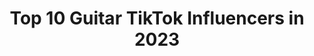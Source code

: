 ---
title: Top 10 Guitar TikTok Influencers in 2023
description: >-
  Find top guitar TikTok influencers in 2023. Most popular hashtags: #guitar #fyp #duet #guitarist.
platform: TikTok
hits: 1617
text_top: Discover the most popular TikTok influencers on inBeat.
text_bottom: Our search engine aggregates 1617 TikTok influencers like this for you to collaborate.
profiles:
  - username: "_kerya_cosplay_"
    fullname: >-
      @_kerya_cosplay_
    bio: >-
      cosplayer👆 Draw🖍️ guitar player 🎸 Love japan🇯🇵
    location: "France"
    followers: 7936
    engagement: 3056
    commentsToLikes: 0.072890
    id: ck9sl4qy4c2wi0j78j4y7jv5j
    verified: false
    hashtags: "#erzascarlettcosplay, #erzascarletcosplay, #otaku, #duo"
  - username: "kyrart18"
    fullname: >-
      kyra
    bio: >-
      19 y/o art student/guitarist ig: kyrart18
    location: "United States"
    followers: 79500
    engagement: 2357
    commentsToLikes: 0.044496
    id: ck8qi59d97tb40j78zq8plqkq
    verified: false
    hashtags: "#forwhomthebelltolls, #art, #draw, #pop"
  - username: "sharpie.exe"
    fullname: >-
      Sharpie
    bio: >-
      Professional Sharpie Sniffer™️ Guitar boi 🎸🤙🏻 Vibin’ to straight blanchin’ 😎
    location: "United States"
    followers: 3269
    engagement: 2132
    commentsToLikes: 0.109141
    id: ck9kcutsvr5tn0j784bpk9kh7
    verified: false
    hashtags: "#duet, #rock, #supermariogalaxy, #greenscreen"
  - username: "elchicoguitarrista"
    fullname: >-
      El Chico Guitarrista Official
    bio: >-
      Instagram: @juliodigitalart El guitarrista que toca para ti 🎸❤️😃 Sonríe!
    location: "Mexico"
    followers: 8303
    engagement: 2024
    commentsToLikes: 0.161034
    id: ck9f48kocl6mb0j788edwhsu2
    verified: false
    hashtags: "#friendsgeneration, #esperosusd, #destacanos, #destacame"
  - username: "codeyred"
    fullname: >-
      Codey Red
    bio: >-
      Indigenous Musician/Guitarist Music,Philosophy,ADHD,Nerd Stuff And More! BLM!!
    location: "United States"
    followers: 17500
    engagement: 2008
    commentsToLikes: 0.053385
    id: ckck5eetiqadx0j23jaypmrej
    verified: false
    hashtags: "#native, #musician, #adhd, #guitar"
  - username: "_donniematt"
    fullname: >-
      Donnie Matt Renegar
    bio: >-
      Creator of positive vibes Sometimes I try to be funny I play the guitar terribly
    location: "United States"
    followers: 2641
    engagement: 1579
    commentsToLikes: 0.409222
    id: ckavqhcbg22an0j23494k81m7
    verified: false
    hashtags: "#funny, #spaceforcewalk, #fyp, #mood"
  - username: "lionsdenmusic_"
    fullname: >-
      Hector Deleon
    bio: >-
      21 | he/him Jazz Guitarist
    location: "United States"
    followers: 3305
    engagement: 1459
    commentsToLikes: 0.237760
    id: ckdi8g8staxa50j23g1xorhdp
    verified: false
    hashtags: "#jazzguitar, #gibson, #guitar, #xyzbca"
  - username: "_guitar_premi_"
    fullname: >-
      ❤️aMMuKuTTy😉
    bio: >-
      💃Wish Me On Dec13🤗🎂 🎸GuiTaR IsTaM😚#nellikka #beez❣️Tatoo Lvr❤️ Suriya Uyir♥
    location: "United States"
    followers: 2724
    engagement: 3244
    commentsToLikes: 0.138538
    id: ckblnrh9jfot40j238u03q4gl
    verified: false
    hashtags: "#foryou, #beez, #nellikka, #duet"
  - username: "gary.r"
    fullname: >-
      Gary
    bio: >-
      👻 garyrodriguez I like rock , anime , and guitar ☠︎︎☻︎
    location: "United States"
    followers: 52100
    engagement: 2838
    commentsToLikes: 0.047828
    id: ck90xz99g8o8c0j78qh0uz58m
    verified: false
    hashtags: "#rock, #colorcustomizer, #anime, #selflove"
  - username: "tonymemmel"
    fullname: >-
      Tony Memmel
    bio: >-
      Singer 🎤Guitarist 🎸Teacher 👨‍🏫 BOOKING@TONYMEMMEL.COM ⬇️ Spotify ⬇️
    location: "United States"
    followers: 100500
    engagement: 1329
    commentsToLikes: 0.051050
    id: ck8vus0tijtoe0j7826i1wupk
    verified: false
    hashtags: "#musicmatters, #classicrock, #luckyfin, #christian"
---